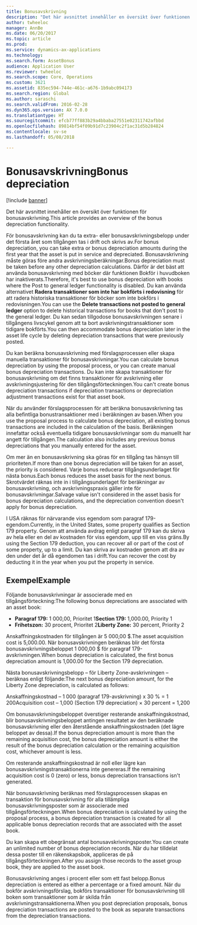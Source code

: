 ```yaml
---
title: Bonusavskrivning
description: "Det här avsnittet innehåller en översikt över funktionen för bonusavskrivning."
author: twheeloc
manager: AnnBe
ms.date: 06/20/2017
ms.topic: article
ms.prod: 
ms.service: dynamics-ax-applications
ms.technology: 
ms.search.form: AssetBonus
audience: Application User
ms.reviewer: twheeloc
ms.search.scope: Core, Operations
ms.custom: 3621
ms.assetid: 835ec594-744e-461c-a676-1b9abc094173
ms.search.region: Global
ms.author: saraschi
ms.search.validFrom: 2016-02-28
ms.dyn365.ops.version: AX 7.0.0
ms.translationtype: HT
ms.sourcegitcommit: efcb77ff883b29a4bbaba27551e02311742afbbd
ms.openlocfilehash: 89814bf54f09b91d7c23904c2f1ac31d5b284824
ms.contentlocale: sv-se
ms.lasthandoff: 05/08/2018

---
```


# <a name="bonus-depreciation"></a><span data-ttu-id="d50f8-103">Bonusavskrivning</span><span class="sxs-lookup"><span data-stu-id="d50f8-103">Bonus depreciation</span></span>

[!include [banner](../includes/banner.md)]

<span data-ttu-id="d50f8-104">Det här avsnittet innehåller en översikt över funktionen för bonusavskrivning.</span><span class="sxs-lookup"><span data-stu-id="d50f8-104">This article provides an overview of the bonus depreciation functionality.</span></span>

<span data-ttu-id="d50f8-105">För bonusavskrivning kan du ta extra- eller bonusavskrivningsbelopp under det första året som tillgången tas i drift och skrivs av.</span><span class="sxs-lookup"><span data-stu-id="d50f8-105">For bonus depreciation, you can take extra or bonus depreciation amounts during the first year that the asset is put in service and depreciated.</span></span> <span data-ttu-id="d50f8-106">Bonusavskrivning måste göras före andra avskrivningsberäkningar.</span><span class="sxs-lookup"><span data-stu-id="d50f8-106">Bonus depreciation must be taken before any other depreciation calculations.</span></span> <span data-ttu-id="d50f8-107">Därför är det bäst att använda bonusavskrivning med böcker där funktionen Bokför i huvudboken har inaktiverats.</span><span class="sxs-lookup"><span data-stu-id="d50f8-107">Therefore, it's best to use bonus depreciation with books where the Post to general ledger functionality is disabled.</span></span> <span data-ttu-id="d50f8-108">Du kan använda alternativet **Radera transaktioner som inte har bokförts i redovisning** för att radera historiska transaktioner för böcker som inte bokförs i redovisningen.</span><span class="sxs-lookup"><span data-stu-id="d50f8-108">You can use the **Delete transactions not posted to general ledger** option to delete historical transactions for books that don't post to the general ledger.</span></span> <span data-ttu-id="d50f8-109">Du kan sedan tillgodose bonusavskrivningen senare i tillgångens livscykel genom att ta bort avskrivningstransaktioner som tidigare bokförts.</span><span class="sxs-lookup"><span data-stu-id="d50f8-109">You can then accommodate bonus depreciation later in the asset life cycle by deleting depreciation transactions that were previously posted.</span></span> 

<span data-ttu-id="d50f8-110">Du kan beräkna bonusavskrivning med förslagsprocessen eller skapa manuella transaktioner för bonusavskrivningar.</span><span class="sxs-lookup"><span data-stu-id="d50f8-110">You can calculate bonus depreciation by using the proposal process, or you can create manual bonus depreciation transactions.</span></span> <span data-ttu-id="d50f8-111">Du kan inte skapa transaktioner för bonusavskrivning om det finns transaktioner för avskrivning eller avskrivningsjustering för den tillgångsförteckningen.</span><span class="sxs-lookup"><span data-stu-id="d50f8-111">You can't create bonus depreciation transactions if depreciation transactions or depreciation adjustment transactions exist for that asset book.</span></span>

<span data-ttu-id="d50f8-112">När du använder förslagsprocessen för att beräkna bonusavskrivning tas alla befintliga bonustransaktioner med i beräkningen av basen.</span><span class="sxs-lookup"><span data-stu-id="d50f8-112">When you use the proposal process to calculate bonus depreciation, all existing bonus transactions are included in the calculation of the basis.</span></span> <span data-ttu-id="d50f8-113">Beräkningen innefattar också eventuella tidigare bonusavskrivningar som du manuellt har angett för tillgången.</span><span class="sxs-lookup"><span data-stu-id="d50f8-113">The calculation also includes any previous bonus depreciations that you manually entered for the asset.</span></span> 

<span data-ttu-id="d50f8-114">Om mer än en bonusavskrivning ska göras för en tillgång tas hänsyn till prioriteten.</span><span class="sxs-lookup"><span data-stu-id="d50f8-114">If more than one bonus depreciation will be taken for an asset, the priority is considered.</span></span> <span data-ttu-id="d50f8-115">Varje bonus reducerar tillgångsunderlaget för nästa bonus.</span><span class="sxs-lookup"><span data-stu-id="d50f8-115">Each bonus reduces the asset basis for the next bonus.</span></span> <span data-ttu-id="d50f8-116">Skrotvärdet räknas inte in i tillgångsunderlaget för beräkningar av bonusavskrivning, och avskrivningspraxis gäller inte för bonusavskrivningar.</span><span class="sxs-lookup"><span data-stu-id="d50f8-116">Salvage value isn't considered in the asset basis for bonus depreciation calculations, and the depreciation convention doesn't apply for bonus depreciation.</span></span> 

<span data-ttu-id="d50f8-117">I USA räknas för närvarande viss egendom som paragraf 179-egendom.</span><span class="sxs-lookup"><span data-stu-id="d50f8-117">Currently, in the United States, some property qualifies as Section 179 property.</span></span> <span data-ttu-id="d50f8-118">Genom att använda avdrag enligt paragraf 179 kan du skriva av hela eller en del av kostnaden för viss egendom, upp till en viss gräns.</span><span class="sxs-lookup"><span data-stu-id="d50f8-118">By using the Section 179 deduction, you can recover all or part of the cost of some property, up to a limit.</span></span> <span data-ttu-id="d50f8-119">Du kan skriva av kostnaden genom att dra av den under det år då egendomen tas i drift.</span><span class="sxs-lookup"><span data-stu-id="d50f8-119">You can recover the cost by deducting it in the year when you put the property in service.</span></span>

## <a name="example"></a><span data-ttu-id="d50f8-120">Exempel</span><span class="sxs-lookup"><span data-stu-id="d50f8-120">Example</span></span>
<span data-ttu-id="d50f8-121">Följande bonusavskrivningar är associerade med en tillgångsförteckning:</span><span class="sxs-lookup"><span data-stu-id="d50f8-121">The following bonus depreciations are associated with an asset book:</span></span>

-   <span data-ttu-id="d50f8-122">**Paragraf 179:** 1 000,00, Prioritet 1</span><span class="sxs-lookup"><span data-stu-id="d50f8-122">**Section 179:** 1,000.00, Priority 1</span></span>
-   <span data-ttu-id="d50f8-123">**Frihetszon:** 30 procent, Prioritet 2</span><span class="sxs-lookup"><span data-stu-id="d50f8-123">**Liberty Zone:** 30 percent, Priority 2</span></span>

<span data-ttu-id="d50f8-124">Anskaffningskostnaden för tillgången är 5 000,00 $.</span><span class="sxs-lookup"><span data-stu-id="d50f8-124">The asset acquisition cost is 5,000.00.</span></span> <span data-ttu-id="d50f8-125">När bonusavskrivningen beräknas blir det första bonusavskrivningsbeloppet 1 000,00 $ för paragraf 179-avskrivningen.</span><span class="sxs-lookup"><span data-stu-id="d50f8-125">When bonus depreciation is calculated, the first bonus depreciation amount is 1,000.00 for the Section 179 depreciation.</span></span> 

<span data-ttu-id="d50f8-126">Nästa bonusavskrivningsbelopp – för Liberty Zone-avskrivningen – beräknas enligt följande:</span><span class="sxs-lookup"><span data-stu-id="d50f8-126">The next bonus depreciation amount, for the Liberty Zone depreciation, is calculated as follows:</span></span> 

<span data-ttu-id="d50f8-127">Anskaffningskostnad – 1 000 (paragraf 179-avskrivning) x 30 % = 1 200</span><span class="sxs-lookup"><span data-stu-id="d50f8-127">Acquisition cost – 1,000 (Section 179 depreciation) × 30 percent = 1,200</span></span> 

<span data-ttu-id="d50f8-128">Om bonusavskrivningsbeloppet överstiger resterande anskaffningskostnad, blir bonusavskrivningsbeloppet antingen resultatet av den beräknade bonusavskrivning eller den återstående anskaffningskostnaden (det lägre beloppet av dessa).</span><span class="sxs-lookup"><span data-stu-id="d50f8-128">If the bonus depreciation amount is more than the remaining acquisition cost, the bonus depreciation amount is either the result of the bonus depreciation calculation or the remaining acquisition cost, whichever amount is less.</span></span> 

<span data-ttu-id="d50f8-129">Om resterande anskaffningskostnad är noll eller lägre kan bonusavskrivningstransaktionerna inte genereras.</span><span class="sxs-lookup"><span data-stu-id="d50f8-129">If the remaining acquisition cost is 0 (zero) or less, bonus depreciation transactions isn't generated.</span></span> 

<span data-ttu-id="d50f8-130">När bonusavskrivning beräknas med förslagsprocessen skapas en transaktion för bonusavskrivning för alla tillämpliga bonusavskrivningsposter som är associerade med tillgångsförteckningen.</span><span class="sxs-lookup"><span data-stu-id="d50f8-130">When bonus depreciation is calculated by using the proposal process, a bonus depreciation transaction is created for all applicable bonus depreciation records that are associated with the asset book.</span></span> 

<span data-ttu-id="d50f8-131">Du kan skapa ett obegränsat antal bonusavskrivningsposter.</span><span class="sxs-lookup"><span data-stu-id="d50f8-131">You can create an unlimited number of bonus depreciation records.</span></span> <span data-ttu-id="d50f8-132">När du har tilldelat dessa poster till en räkenskapsbok, appliceras de på tillgångsförteckningen.</span><span class="sxs-lookup"><span data-stu-id="d50f8-132">After you assign those records to the asset group book, they are applied to the asset book.</span></span> 

<span data-ttu-id="d50f8-133">Bonusavskrivning anges i procent eller som ett fast belopp.</span><span class="sxs-lookup"><span data-stu-id="d50f8-133">Bonus depreciation is entered as either a percentage or a fixed amount.</span></span> <span data-ttu-id="d50f8-134">När du bokför avskrivningsförslag, bokförs transaktioner för bonusavskrivning till boken som transaktioner som är skilda från avskrivningstransaktionerna.</span><span class="sxs-lookup"><span data-stu-id="d50f8-134">When you post depreciation proposals, bonus depreciation transactions are posted to the book as separate transactions from the depreciation transactions.</span></span>




